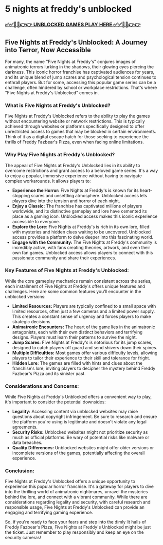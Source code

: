 # 5 nights at freddy's unblocked

### [✅✅🔴🔴👉👉 UNBLOCKED GAMES PLAY HERE ✅✅🔴🔴👉👉](https://topstoryindia.com)

## Five Nights at Freddy's Unblocked: A Journey into Terror, Now Accessible

For many, the name "Five Nights at Freddy's" conjures images of animatronic terrors lurking in the shadows, their glowing eyes piercing the darkness. This iconic horror franchise has captivated audiences for years, and its unique blend of jump scares and psychological tension continues to enthrall players. But for some, accessing this popular game series can be a challenge, often hindered by school or workplace restrictions. That's where "Five Nights at Freddy's Unblocked" comes in. 

###  What is Five Nights at Freddy's Unblocked?

Five Nights at Freddy's Unblocked refers to the ability to play the games without encountering website or network restrictions. This is typically achieved through websites or platforms specifically designed to offer unrestricted access to games that may be blocked in certain environments. Think of it as a digital escape hatch for those seeking to experience the thrills of Freddy Fazbear's Pizza, even when facing online limitations.

###  Why Play Five Nights at Freddy's Unblocked?

The appeal of Five Nights at Freddy's Unblocked lies in its ability to overcome restrictions and grant access to a beloved game series. It's a way to enjoy a popular, immersive experience without having to navigate complex workarounds. It allows players to:

* **Experience the Horror:** Five Nights at Freddy's is known for its heart-stopping scares and unsettling atmosphere. Unblocked access lets players dive into the tension and horror of each night. 
* **Enjoy a Classic:** The franchise has captivated millions of players worldwide, and its distinctive gameplay and lore have cemented its place as a gaming icon. Unblocked access makes this iconic experience accessible to everyone.
* **Explore the Lore:** Five Nights at Freddy's is rich in its own lore, filled with mysteries and hidden clues waiting to be uncovered. Unblocked access provides a platform to delve deeper into this fascinating world.
* **Engage with the Community:** The Five Nights at Freddy's community is incredibly active, with fans creating theories, artwork, and even their own fan games. Unblocked access allows players to connect with this passionate community and share their experiences.

###  Key Features of Five Nights at Freddy's Unblocked:

While the core gameplay mechanics remain consistent across the series, each installment of Five Nights at Freddy's offers unique features and challenges. Here are some common features you'll encounter in the unblocked versions:

* **Limited Resources:** Players are typically confined to a small space with limited resources, often just a few cameras and a limited power supply. This creates a constant sense of urgency and forces players to make strategic decisions.
* **Animatronic Encounters:** The heart of the game lies in the animatronic antagonists, each with their own distinct behaviors and terrifying designs. Players must learn their patterns to survive the night.
* **Jump Scares:** Five Nights at Freddy's is notorious for its jump scares, designed to catch players off guard and send shivers down their spines. 
* **Multiple Difficulties:** Most games offer various difficulty levels, allowing players to tailor their experience to their skill and tolerance for fright. 
* **Hidden Lore:**  The games are filled with hints and clues about the franchise's lore, inviting players to decipher the mystery behind Freddy Fazbear's Pizza and its sinister past.

###  Considerations and Concerns:

While Five Nights at Freddy's Unblocked offers a convenient way to play, it's important to consider the potential downsides:

* **Legality:** Accessing content via unblocked websites may raise questions about copyright infringement. Be sure to research and ensure the platform you're using is legitimate and doesn't violate any legal agreements. 
* **Security Risks:** Unblocked websites might not prioritize security as much as official platforms. Be wary of potential risks like malware or data breaches.
* **Quality Differences:** Unblocked websites might offer older versions or incomplete versions of the games, potentially affecting the overall experience.

###  Conclusion:

Five Nights at Freddy's Unblocked offers a unique opportunity to experience this popular horror franchise. It's a gateway for players to dive into the thrilling world of animatronic nightmares, unravel the mysteries behind the lore, and connect with a vibrant community. While there are considerations regarding legality and security, with careful research and responsible usage, Five Nights at Freddy's Unblocked can provide an engaging and terrifying gaming experience. 

So, if you're ready to face your fears and step into the dimly lit halls of Freddy Fazbear's Pizza, Five Nights at Freddy's Unblocked might be just the ticket. Just remember to play responsibly and keep an eye on the security cameras! 
